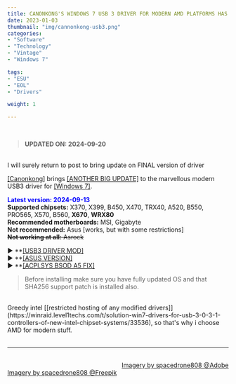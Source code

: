 ```yaml
---
title: CANONKONG'S WINDOWS 7 USB 3 DRIVER FOR MODERN AMD PLATFORMS HAS BEEN UPDATED!
date: 2023-01-03
thumbnail: "img/cannonkong-usb3.png"
categories:	
- "Software"
- "Technology"
- "Vintage"
- "Windows 7"

tags:
- "ESU"
- "EOL"
- "Drivers"

weight: 1

---
```


<br>

> **UPDATED ON: 2024-09-20**
<br>
I will surely return to post to bring update on FINAL version of driver

[[Canonkong]](https://winraid.level1techs.com/u/canonkong) brings [[ANOTHER BIG UPDATE]](https://winraid.level1techs.com/t/solution-win7-8-1-drivers-for-usb-3-0-3-1-controllers-of-new-amd-chipset-systems/33603) to the marvellous modern USB3 driver for [[Windows 7]](https://en.wikipedia.org/wiki/Windows_7). 
                                                                  
**<font color="blue">Latest version: 2024-09-13</font>**
<br>
**Supported chipsets:** X370, X399, B450, X470, TRX40, A520, B550, PRO565, X570, B560, **X670**, **WRX80** 
<br>
**Recommended motherboards:** MSI, Gigabyte
<br>
**Not recommended:** Asus [works, but with some restrictions]
<br>
<s>**Not working at all:** Asrock</s>

► **[[USB3 DRIVER MOD]](https://mega.nz/file/6sZX0BzC#yFJFMU27886rUNQoP70woCnSt13tkrLDm6XCsvpxrKA)
<br>
► **[[ASUS VERSION]](https://mega.nz/file/awA0UKKL#ZSWa6GU1SZ-Zxk4WZkctHutmxHjVfB4PSe6V5CKPdt4)
<br>
► **[[ACPI.SYS BSOD A5 FIX]](https://mega.nz/file/K1IijK6A#O9kpST0dMh4R6Z-9W0oz-UoK3IGcjYvrkw468phxDNg)
<br>


> Before installing make sure you have fully updated OS and that SHA256 support patch is installed also.
<br>
Greedy intel [[restricted hosting of any modified drivers]](https://winraid.level1techs.com/t/solution-win7-drivers-for-usb-3-0-3-1-controllers-of-new-intel-chipset-systems/33536), so that's why i choose AMD for modern stuff.

<br>
<br>

<hr>

<div class="demo_line_two_stock_links">

<p style="text-align:right; margin-bottom: 0;">
<br>
<a href="https://stock.adobe.com/contributor/204789995/spacedrone808" target="_blank">Imagery by spacedrone808 @Adobe </a></p>
<a href="https://www.freepik.com/author/spacedrone808" target="_blank">Imagery by spacedrone808 @Freepik </a></p>

</div>